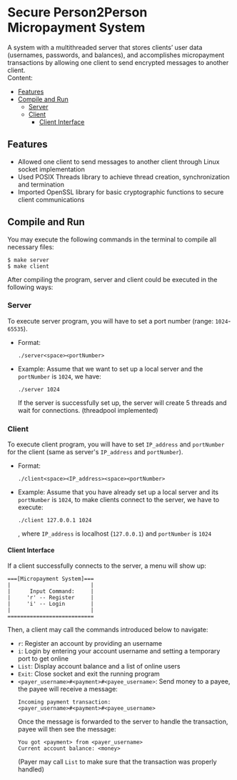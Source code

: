 # Secure Person2Person Micropayment System
A system with a multithreaded server that stores clients’ user data (usernames, passwords,
and balances), and accomplishes micropayment transactions by allowing one client to send
encrypted messages to another client. 
<br />
Content:
<br />

- [Features](##features)
- [Compile and Run](##compile-and-run)
    - [Server](###server)
    - [Client](###client)
        - [Client Interface](###client-interface)

## Features
- Allowed one client to send messages to another client through Linux socket implementation
- Used POSIX Threads library to achieve thread creation, synchronization and termination
- Imported OpenSSL library for basic cryptographic functions to secure client communications

## Compile and Run
You may execute the following commands in the terminal to compile all necessary files:
```
$ make server
$ make client
```

After compiling the program, server and client could be executed in the following ways:
### Server
To execute server program, you will have to set a port number (range: `1024`-`65535`).

- Format:
    ```
    ./server<space><portNumber>
    ```
- Example: Assume that we want to set up a local server and the `portNumber` is `1024`, we have:
    ```
    ./server 1024
    ```
    If the server is successfully set up, the server will create 5 threads and wait for connections. (threadpool implemented)
    

### Client
To execute client program, you will have to set `IP_address` and `portNumber` for the client 
(same as server's `IP_address` and `portNumber`).

- Format:
    ```
    ./client<space><IP_address><space><portNumber>
    ```
- Example:
    Assume that you have already set up a local server and its `portNumber` is `1024`, to make clients connect to the server, we have to execute:
    ```
    ./client 127.0.0.1 1024
    ```
    , where `IP_address` is localhost (`127.0.0.1`) and `portNumber` is `1024`

#### Client Interface
If a client successfully connects to the server, a menu will show up:
```
===[Micropayment System]===
|                         |
|      Input Command:     |
|     'r' -- Register     |
|     'i' -- Login        |
|                         |
===========================
```
Then, a client may call the commands introduced below to navigate:
- `r`: Register an account by providing an username
- `i`: Login by entering your account username and setting a temporary port to get online
- `List`: Display account balance and a list of online users
- `Exit`: Close socket and exit the running program
- `<payer_username>#<payment>#<payee_username>`: Send money to a payee, the payee will receive a message:
    ```
    Incoming payment transaction:
    <payer_username>#<payment>#<payee_username>
    ```
    Once the message is forwarded to the server to handle the transaction, payee will then see the message:
    ```
    You got <payment> from <payer_username>
    Current account balance: <money>
    ```
    (Payer may call `List` to make sure that the transaction was properly handled)